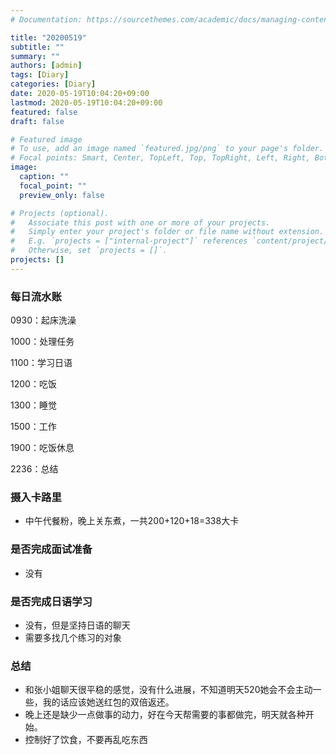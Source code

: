 ```yaml
---
# Documentation: https://sourcethemes.com/academic/docs/managing-content/

title: "20200519"
subtitle: ""
summary: ""
authors: [admin]
tags: [Diary]
categories: [Diary]
date: 2020-05-19T10:04:20+09:00
lastmod: 2020-05-19T10:04:20+09:00
featured: false
draft: false

# Featured image
# To use, add an image named `featured.jpg/png` to your page's folder.
# Focal points: Smart, Center, TopLeft, Top, TopRight, Left, Right, BottomLeft, Bottom, BottomRight.
image:
  caption: ""
  focal_point: ""
  preview_only: false

# Projects (optional).
#   Associate this post with one or more of your projects.
#   Simply enter your project's folder or file name without extension.
#   E.g. `projects = ["internal-project"]` references `content/project/deep-learning/index.md`.
#   Otherwise, set `projects = []`.
projects: []
---
```


### 每日流水账

0930：起床洗澡

1000：处理任务

1100：学习日语

1200：吃饭

1300：睡觉

1500：工作

1900：吃饭休息

2236：总结

### 摄入卡路里

- 中午代餐粉，晚上关东煮，一共200+120+18=338大卡

### 是否完成面试准备

- 没有

### 是否完成日语学习

- 没有，但是坚持日语的聊天
- 需要多找几个练习的对象

### 总结

- 和张小姐聊天很平稳的感觉，没有什么进展，不知道明天520她会不会主动一些，我的话应该她送红包的双倍返还。
- 晚上还是缺少一点做事的动力，好在今天帮需要的事都做完，明天就各种开始。
- 控制好了饮食，不要再乱吃东西
